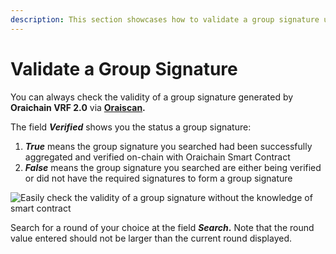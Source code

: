 ```yaml
---
description: This section showcases how to validate a group signature using Oraiscan
---
```


# Validate a Group Signature

You can always check the validity of a group signature generated by **Oraichain VRF 2.0** via [**Oraiscan**](https://scan.orai.io/randomness/orai15lv4hxxqew2jhfayfmad7y40zfr8zmgfulqdxj)**.**

The field _**Verified**_ shows you the status a group signature:

1. _**True**_ means the group signature you searched had been successfully aggregated and verified on-chain with Oraichain Smart Contract
2. _**False**_ means the group signature you searched are either being verified or did not have the required signatures to form a group signature

![Easily check the validity of a group signature without the knowledge of smart contract](<../../.gitbook/assets/1Untitled Project1a931ff9.autosave.gif>)

Search for a round of your choice at the field _**Search**_**.** Note that the round value entered should not be larger than the current round displayed.
